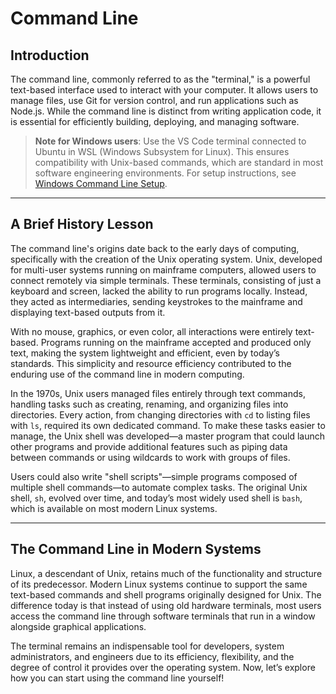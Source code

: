 # Command Line

## **Introduction**

The command line, commonly referred to as the "terminal," is a powerful text-based interface used to interact with your computer. It allows users to manage files, use Git for version control, and run applications such as Node.js. While the command line is distinct from writing application code, it is essential for efficiently building, deploying, and managing software.

> **Note for Windows users**: Use the VS Code terminal connected to Ubuntu in WSL (Windows Subsystem for Linux). This ensures compatibility with Unix-based commands, which are standard in most software engineering environments. For setup instructions, see [Windows Command Line Setup](../logistics/required-software.md#install-and-setup-windows-subsystem-for-linux-wsl).

---

## **A Brief History Lesson**

The command line's origins date back to the early days of computing, specifically with the creation of the Unix operating system. Unix, developed for multi-user systems running on mainframe computers, allowed users to connect remotely via simple terminals. These terminals, consisting of just a keyboard and screen, lacked the ability to run programs locally. Instead, they acted as intermediaries, sending keystrokes to the mainframe and displaying text-based outputs from it.

With no mouse, graphics, or even color, all interactions were entirely text-based. Programs running on the mainframe accepted and produced only text, making the system lightweight and efficient, even by today’s standards. This simplicity and resource efficiency contributed to the enduring use of the command line in modern computing.

In the 1970s, Unix users managed files entirely through text commands, handling tasks such as creating, renaming, and organizing files into directories. Every action, from changing directories with `cd` to listing files with `ls`, required its own dedicated command. To make these tasks easier to manage, the Unix shell was developed—a master program that could launch other programs and provide additional features such as piping data between commands or using wildcards to work with groups of files.

Users could also write "shell scripts"—simple programs composed of multiple shell commands—to automate complex tasks. The original Unix shell, `sh`, evolved over time, and today’s most widely used shell is `bash`, which is available on most modern Linux systems.

---

## **The Command Line in Modern Systems**

Linux, a descendant of Unix, retains much of the functionality and structure of its predecessor. Modern Linux systems continue to support the same text-based commands and shell programs originally designed for Unix. The difference today is that instead of using old hardware terminals, most users access the command line through software terminals that run in a window alongside graphical applications.

The terminal remains an indispensable tool for developers, system administrators, and engineers due to its efficiency, flexibility, and the degree of control it provides over the operating system. Now, let’s explore how you can start using the command line yourself!